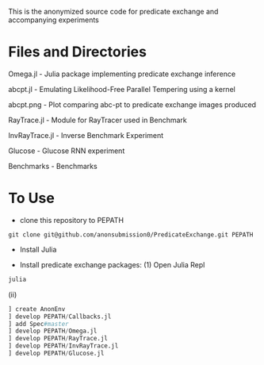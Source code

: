 This is the anonymized source code for predicate exchange and accompanying experiments

# Files and Directories

Omega.jl - Julia package implementing predicate exchange inference

abcpt.jl - Emulating Likelihood-Free Parallel Tempering using a kernel

abcpt.png - Plot comparing abc-pt to predicate exchange images produced

RayTrace.jl - Module for RayTracer used in Benchmark

InvRayTrace.jl - Inverse Benchmark Experiment

Glucose - Glucose RNN experiment

Benchmarks - Benchmarks

# To Use

- clone this repository to PEPATH

```
git clone git@github.com/anonsubmission0/PredicateExchange.git PEPATH
```

- Install Julia

- Install predicate exchange packages:
(1) Open Julia Repl

```bash
julia
```

(ii)
```julia
] create AnonEnv
] develop PEPATH/Callbacks.jl
] add Spec#master
] develop PEPATH/Omega.jl
] develop PEPATH/RayTrace.jl
] develop PEPATH/InvRayTrace.jl
] develop PEPATH/Glucose.jl
```